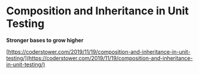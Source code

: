 # Composition and Inheritance in Unit Testing

**Stronger bases to grow higher**

[https://coderstower.com/2019/11/19/composition-and-inheritance-in-unit-testing/](https://coderstower.com/2019/11/19/composition-and-inheritance-in-unit-testing/)
